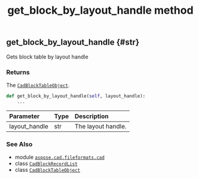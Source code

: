 ﻿---
title: get_block_by_layout_handle method
second_title: Aspose.CAD for Python via .NET API References
description: 
type: docs
weight: 40
url: /aspose.cad.fileformats.cad/cadblockrecordlist/get_block_by_layout_handle/
is_root: false
---

## get_block_by_layout_handle {#str}

Gets block table by layout handle


### Returns 


The [`CadBlockTableObject`](/cad/python-net/aspose.cad.fileformats.cad.cadtables/cadblocktableobject).


```python
def get_block_by_layout_handle(self, layout_handle):
    ...
```


| Parameter | Type | Description |
| :- | :- | :- |
| layout_handle | str | The layout handle. |



### See Also
* module [`aspose.cad.fileformats.cad`](../../)
* class [`CadBlockRecordList`](/cad/python-net/aspose.cad.fileformats.cad/cadblockrecordlist)
* class [`CadBlockTableObject`](/cad/python-net/aspose.cad.fileformats.cad.cadtables/cadblocktableobject)
